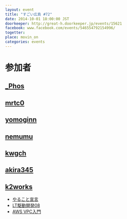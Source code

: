 ```yaml
---
layout: event
title: "すごい広島 #72"
date: 2014-10-01 18:00:00 JST
doorkeeper: http://great-h.doorkeeper.jp/events/15621
facebook: www.facebook.com/events/546554792154996/
togetter:
place: movin_on
categories: events
---
```


# 参加者


## [_Phos](http://twitter.com/_Phos)


## [mrtc0](http://twitter.com/mrtc0)


## [yomoginn](https://github.com/yomoginn)


## [nemumu](https://github.com/nemumu)


## [kwgch](https://github.com/kwgch)


## [akira345](https://github.com/akira345)

## [k2works](https://github.com/k2works)

* [やること宣言](https://github.com/great-h/great-h.github.io/issues/1264)
* [LT駆動開発08](http://www.slideshare.net/kakimomokuri/ss-39901697)
* [AWS VPC入門](https://github.com/k2works/aws_vpc_introduction)
